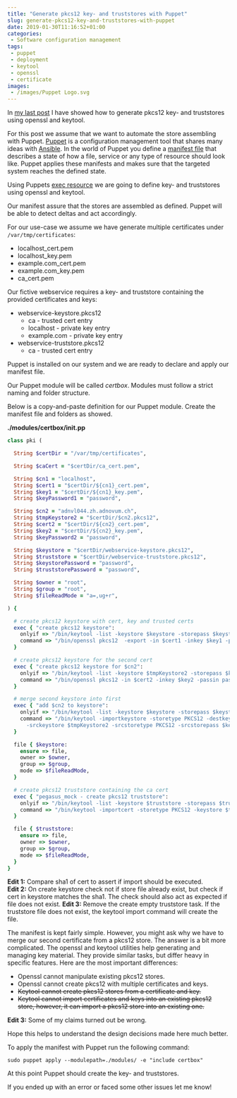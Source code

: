 ```yaml
---
title: "Generate pkcs12 key- and truststores with Puppet"
slug: generate-pkcs12-key-and-truststores-with-puppet
date: 2019-01-30T11:16:52+01:00
categories:
 - Software configuration management
tags:
 - puppet
 - deployment
 - keytool
 - openssl
 - certificate
images:
 - /images/Puppet Logo.svg
---
```


In [my last post](https://janikvonrotz.ch/2019/01/22/create-pkcs12-key-and-truststore-with-keytool-and-openssl/) I have showed how to generate pkcs12 key- and truststores using openssl and keytool.

For this post we assume that we want to automate the store assembling with Puppet. [Puppet](https://puppet.com/) is a configuration management tool that shares many ideas with [Ansible](https://www.ansible.com/). In the world of Puppet you define a [manifest file](https://puppet.com/docs/puppet/5.5/lang_summary.html#files) that describes a state of how a file, service or any type of resource should look like. Puppet applies these manifests and makes sure that the targeted system reaches the defined state.
<!--more-->

Using Puppets [exec resource](https://puppet.com/docs/puppet/5.3/types/exec.html) we are going to define key- and truststores using openssl and keytool.

Our manifest assure that the stores are assembled as defined. Puppet will be able to detect deltas and act accordingly.

For our use-case we assume we have generate multiple certificates under `/var/tmp/certificates`:

* localhost_cert.pem
* localhost_key.pem
* example.com_cert.pem
* example.com_key.pem
* ca_cert.pem

Our fictive webservice requires a key- and truststore containing the provided certificates and keys:

* webservice-keystore.pkcs12
  * ca - trusted cert entry
  * localhost - private key entry
  * example.com - private key entry
* webservice-truststore.pkcs12
  * ca - trusted cert entry

Puppet is installed on our system and we are ready to declare and apply our manifest file.

Our Puppet module will be called *certbox*. Modules must follow a strict naming and folder structure.

Below is a copy-and-paste definition for our Puppet module. Create the manifest file and folders as showed.

**./modules/certbox/init.pp**

```rb
class pki (

  String $certDir = "/var/tmp/certificates",

  String $caCert = "$certDir/ca_cert.pem",

  String $cn1 = "localhost",
  String $cert1 = "$certDir/${cn1}_cert.pem",
  String $key1 = "$certDir/${cn1}_key.pem",
  String $keyPassword1 = "password",

  String $cn2 = "adnvl044.zh.adnovum.ch",
  String $tmpKeystore2 = "$certDir/$cn2.pkcs12",
  String $cert2 = "$certDir/${cn2}_cert.pem",
  String $key2 = "$certDir/${cn2}_key.pem",
  String $keyPassword2 = "password",

  String $keystore = "$certDir/webservice-keystore.pkcs12",
  String $truststore = "$certDir/webservice-truststore.pkcs12",
  String $keystorePassword = "password",
  String $truststorePassword = "password",

  String $owner = "root",
  String $group = "root",
  String $fileReadMode = "a=,ug+r",

) {

  # create pkcs12 keystore with cert, key and trusted certs
  exec { "create pkcs12 keystore":
    onlyif => "/bin/keytool -list -keystore $keystore -storepass $keystorePassword | grep $(openssl x509 -noout -fingerprint -sha1 -in $cert1 | cut -f2 -d \"=\");test $? -eq 1",
    command => "/bin/openssl pkcs12  -export -in $cert1 -inkey $key1 -passin pass:$keyPassword1 -certfile $caCert -out $keystore -passout pass:$keystorePassword -name $cn1",
  }

  # create pkcs12 keystore for the second cert
  exec { "create pkcs12 keystore for $cn2":
    onlyif => "/bin/keytool -list -keystore $tmpKeystore2 -storepass $keystorePassword | grep $(openssl x509 -noout -fingerprint -sha1 -in $cert2 | cut -f2 -d \"=\");test $? -eq 1",
    command => "/bin/openssl pkcs12 -in $cert2 -inkey $key2 -passin pass:$keyPassword2 -export -out $tmpKeystore2 -passout pass:$keystorePassword -name $cn2",
  }

  # merge second keystore into first
  exec { "add $cn2 to keystore":
    onlyif => "/bin/keytool -list -keystore $keystore -storepass $keystorePassword | grep $(openssl x509 -noout -fingerprint -sha1 -in $cert2 | cut -f2 -d \"=\");test $? -eq 1",
    command => "/bin/keytool -importkeystore -storetype PKCS12 -destkeystore $keystore -deststorepass $keystorePassword -destkeypass $keystorePassword \
      -srckeystore $tmpKeystore2 -srcstoretype PKCS12 -srcstorepass $keystorePassword -alias $cn2 -noprompt",
  }

  file { $keystore:
    ensure => file,
    owner => $owner,
    group => $group,
    mode => $fileReadMode,
  }

  # create pkcs12 truststore containing the ca cert
  exec { "pegasus_mock - create pkcs12 truststore":
    onlyif => "/bin/keytool -list -keystore $truststore -storepass $truststorePassword | grep $(openssl x509 -noout -fingerprint -sha1 -in $caCert | cut -f2 -d \"=\");test $? -eq 1",
    command => "/bin/keytool -importcert -storetype PKCS12 -keystore $truststore -storepass $truststorePassword -alias ca -file $caCert -noprompt",
  }

  file { $truststore:
    ensure => file,
    owner => $owner,
    group => $group,
    mode => $fileReadMode,
  }
}
```

**Edit 1:** Compare sha1 of cert to assert if import should be executed.  
**Edit 2:** On create keystore check not if store file already exist, but check if cert in keystore matches the sha1. The check should also act as expected if file does not exist.
**Edit 3:** Remove the create empty truststore task. If the truststore file does not exist, the keytool import command will create the file.

The manifest is kept fairly simple. However, you might ask why we have to merge our second certificate from a pkcs12 store. The answer is a bit more complicated. The openssl and keytool utilities help generating and managing key material. They provide similar tasks, but differ heavy in specific features. Here are the most important differences:

* Openssl cannot manipulate existing pkcs12 stores.
* Openssl cannot create pkcs12 with multiple certificates and keys.
* ~~Keytool cannot create pkcs12 stores from a certificate and key.~~
* ~~Keytool cannot import certificates and keys into an existing pkcs12 store, however, it can import a pkcs12 store into an existing one.~~

**Edit 3:** Some of my claims turned out be wrong.

Hope this helps to understand the design decisions made here much better.

To apply the manifest with Puppet run the following command:

`sudo puppet apply --modulepath=./modules/ -e "include certbox"`

At this point Puppet should create the key- and truststores.

If you ended up with an error or faced some other issues let me know!